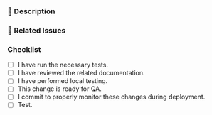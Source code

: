 <!--
Thank you for submitting a pull request! Please complete the following sections and ensure that you have completed all of the relevant checklist items below.
-->

### :pencil: Description

<!-- Please provide a detailed description of your change. -->

### :link: Related Issues

<!-- Please provide a link to any related jira tickets. -->

### Checklist

- [ ] I have run the necessary tests.
- [ ] I have reviewed the related documentation.
- [ ] I have performed local testing.
- [ ] This change is ready for QA.
- [ ] I commit to properly monitor these changes during deployment.
- [ ] Test.
